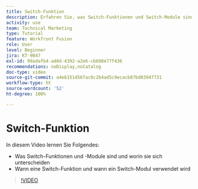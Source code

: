 ```yaml
---
title: Switch-Funktion
description: Erfahren Sie, was Switch-Funktionen und Switch-Module sind und wann man in [!DNL Adobe Workfront Fusion]eine Switch-Funktion im Gegensatz zu einem Switch-Modul verwendet.
activity: use
team: Technical Marketing
type: Tutorial
feature: Workfront Fusion
role: User
level: Beginner
jira: KT-9047
exl-id: 99adafb4-a40d-4392-a2e6-cb698e77f436
recommendations: noDisplay,noCatalog
doc-type: video
source-git-commit: a4e61514567ac8c2b4ad5c9ecacb87bd83947731
workflow-type: ht
source-wordcount: '52'
ht-degree: 100%

---
```


# Switch-Funktion

In diesem Video lernen Sie Folgendes:

* Was Switch-Funktionen und -Module sind und worin sie sich unterscheiden
* Wann eine Switch-Funktion und wann ein Switch-Modul verwendet wird

>[!VIDEO](https://video.tv.adobe.com/v/335288/?quality=12&learn=on)
